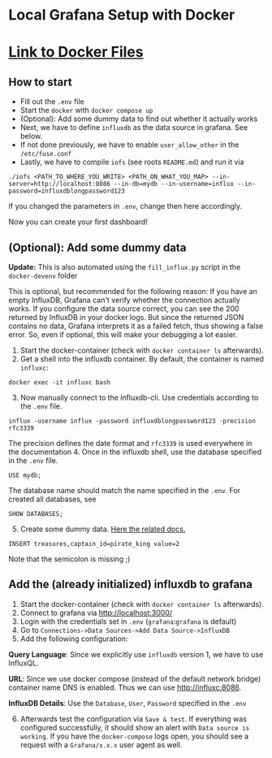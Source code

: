# Local Grafana Setup with Docker

# [Link to Docker Files](https://github.com/gwdg/iofs/tree/master/docker-devenv)

## How to start
- Fill out the `.env` file
- Start the `docker` with `docker compose up`
- (Optional): Add some dummy data to find out whether it actually works
- Next, we have to define `influxdb` as the data source in grafana. See below.
- If not done previously, we have to enable `user_allow_other` in the `/etc/fuse.conf`
- Lastly, we have to compile `iofs` (see roots `README.md`) and run it via
```
./iofs <PATH_TO_WHERE_YOU_WRITE> <PATH_ON_WHAT_YOU_MAP> --in-server=http://localhost:8086 --in-db=mydb --in-username=influx --in-password=influxdblongpassword123
```
If you changed the parameters in `.env`, change then here accordingly.

Now you can create your first dashboard!

## (Optional): Add some dummy data

**Update:** This is also automated using the `fill_influx.py` script in the `docker-devenv` folder

This is optional, but recommended for the following reason: If you have an empty InfluxDB, Grafana can't verify whether the connection actually works. If you configure the data source correct, you can see the 200 returned by InfluxDB in your docker logs. But since the returned JSON contains no data, Grafana interprets it as a failed fetch, thus showing a false error. So, even if optional, this will make your debugging a lot easier.

1. Start the docker-container (check with `docker container ls` afterwards).
2. Get a shell into the influxdb container. By default, the container is named `influxc`:
```
docker exec -it influxc bash
```
3. Now manually connect to the influxdb-cli. Use credentials according to the `.env` file.
```
influx -username influx -password influxdblongpassword123 -precision rfc3339
```
The precision defines the date format and `rfc3339` is used everywhere in the documentation
4. Once in the influxdb shell, use the database specified in the `.env` file.
```
USE mydb;
```
The database name should match the name specified in the `.env`. For created all databases, see
```
SHOW DATABASES;
```
5. Create some dummy data. [Here the related docs.](https://docs.influxdata.com/influxdb/v1.6/tools/shell/#write-data-to-influxdb-with-insert)
```
INSERT treasures,captain_id=pirate_king value=2
```
Note that the semicolon is missing ;)

## Add the (already initialized) influxdb to grafana
1. Start the docker-container (check with `docker container ls` afterwards).
2. Connect to grafana via <http://localhost:3000/>
3. Login with the credentials set in `.env` (`grafana`:`grafana` is default)
4. Go to `Connections->Data Sources->Add Data Source->InfluxDB`
5. Add the following configuration:

**Query Language**: Since we explicitly use `influxdb` version 1, we have to use InfluxQL.

**URL**: Since we use docker compose (instead of the default network bridge) container name DNS is enabled. Thus we can use <http://influxc:8086>.

**InfluxDB Details**: Use the `Database`, `User`, `Password` specified in the `.env`

6. Afterwards test the configuration via `Save & test`. If everything was configured successfully, it should show an alert with `Data source is working`. If you have the `docker-compose` logs open, you should see a request with a `Grafana/x.x.x` user agent as well.
